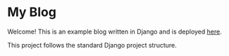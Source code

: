 My Blog
============

Welcome! This is an example blog written in Django and is deployed [here](https://eleanorlee.herokuapp.com).

This project follows the standard Django project structure.



